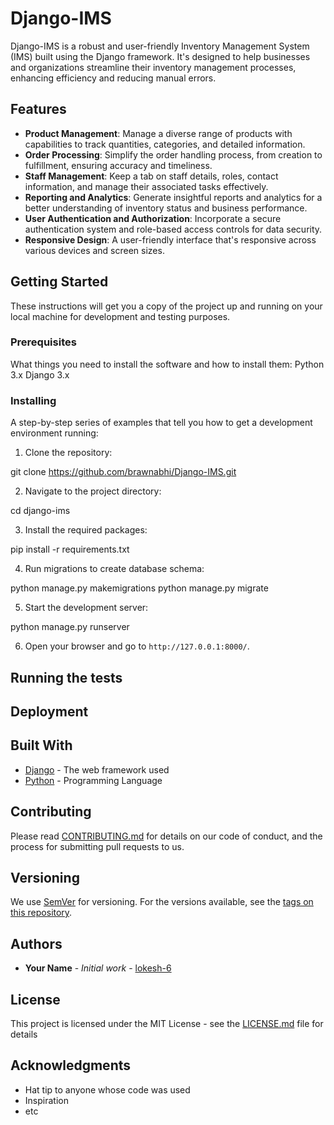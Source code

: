 # Django-IMS

Django-IMS is a robust and user-friendly Inventory Management System (IMS) built using the Django framework. It's designed to help businesses and organizations streamline their inventory management processes, enhancing efficiency and reducing manual errors.

## Features

- **Product Management**: Manage a diverse range of products with capabilities to track quantities, categories, and detailed information.
- **Order Processing**: Simplify the order handling process, from creation to fulfillment, ensuring accuracy and timeliness.
- **Staff Management**: Keep a tab on staff details, roles, contact information, and manage their associated tasks effectively.
- **Reporting and Analytics**: Generate insightful reports and analytics for a better understanding of inventory status and business performance.
- **User Authentication and Authorization**: Incorporate a secure authentication system and role-based access controls for data security.
- **Responsive Design**: A user-friendly interface that's responsive across various devices and screen sizes.

## Getting Started

These instructions will get you a copy of the project up and running on your local machine for development and testing purposes.

### Prerequisites

What things you need to install the software and how to install them:
Python 3.x
Django 3.x


### Installing

A step-by-step series of examples that tell you how to get a development environment running:

1. Clone the repository:

git clone https://github.com/brawnabhi/Django-IMS.git


2. Navigate to the project directory:

cd django-ims


3. Install the required packages:

pip install -r requirements.txt


4. Run migrations to create database schema:

python manage.py makemigrations
python manage.py migrate


5. Start the development server:

python manage.py runserver


6. Open your browser and go to `http://127.0.0.1:8000/`.

## Running the tests



## Deployment



## Built With

* [Django](https://www.djangoproject.com/) - The web framework used
* [Python](https://www.python.org/) - Programming Language

## Contributing

Please read [CONTRIBUTING.md](https://github.com/yourusername/django-ims/CONTRIBUTING.md) for details on our code of conduct, and the process for submitting pull requests to us.

## Versioning

We use [SemVer](http://semver.org/) for versioning. For the versions available, see the [tags on this repository](https://github.com/yourusername/django-ims/tags). 

## Authors

* **Your Name** - *Initial work* - [lokesh-6](https://github.com/lokesh-6)


## License

This project is licensed under the MIT License - see the [LICENSE.md](LICENSE.md) file for details

## Acknowledgments

* Hat tip to anyone whose code was used
* Inspiration
* etc


